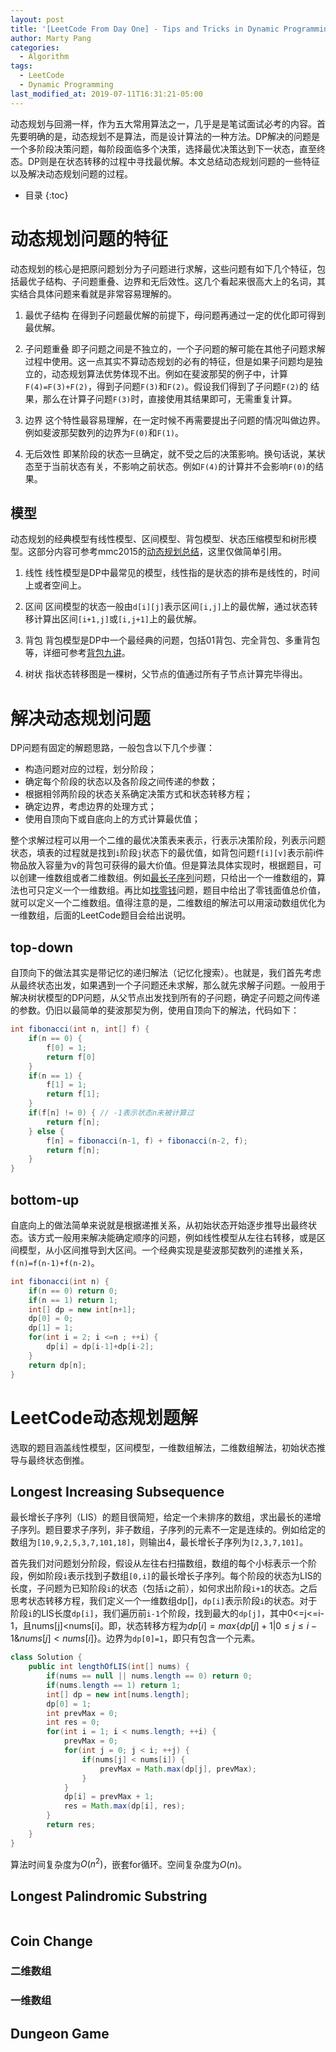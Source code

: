 ```yaml
---
layout: post
title: '[LeetCode From Day One] - Tips and Tricks in Dynamic Programming'
author: Marty Pang
categories: 
  - Algorithm
tags: 
  - LeetCode
  - Dynamic Programming
last_modified_at: 2019-07-11T16:31:21-05:00
---
```


动态规划与回溯一样，作为五大常用算法之一，几乎是是笔试面试必考的内容。首先要明确的是，动态规划不是算法，而是设计算法的一种方法。DP解决的问题是一个多阶段决策问题，每阶段面临多个决策，选择最优决策达到下一状态，直至终态。DP则是在状态转移的过程中寻找最优解。本文总结动态规划问题的一些特征以及解决动态规划问题的过程。


* 目录
{:toc}


# 动态规划问题的特征

动态规划的核心是把原问题划分为子问题进行求解，这些问题有如下几个特征，包括最优子结构、子问题重叠、边界和无后效性。这几个看起来很高大上的名词，其实结合具体问题来看就是非常容易理解的。

1. 最优子结构
  在得到子问题最优解的前提下，母问题再通过一定的优化即可得到最优解。

2. 子问题重叠
  即子问题之间是不独立的，一个子问题的解可能在其他子问题求解过程中使用。这一点其实不算动态规划的必有的特征，但是如果子问题均是独立的，动态规划算法优势体现不出。例如在斐波那契的例子中，计算`F(4)=F(3)+F(2)`，得到子问题`F(3)`和`F(2)`。假设我们得到了子问题`F(2)`的 结果，那么在计算子问题`F(3)`时，直接使用其结果即可，无需重复计算。

3. 边界
  这个特性最容易理解，在一定时候不再需要提出子问题的情况叫做边界。例如斐波那契数列的边界为`F(0)`和`F(1)`。

4. 无后效性
  即某阶段的状态一旦确定，就不受之后的决策影响。换句话说，某状态至于当前状态有关，不影响之前状态。例如`F(4)`的计算并不会影响`F(0)`的结果。

## 模型
动态规划的经典模型有线性模型、区间模型、背包模型、状态压缩模型和树形模型。这部分内容可参考mmc2015的[动态规划总结](https://blog.csdn.net/mmc2015/article/details/73558346)，这里仅做简单引用。

1. 线性
  线性模型是DP中最常见的模型，线性指的是状态的排布是线性的，时间上或者空间上。

2. 区间
  区间模型的状态一般由`d[i][j]`表示区间`[i,j]`上的最优解，通过状态转移计算出区间`[i+1,j]`或`[i,j+1]`上的最优解。

3. 背包
  背包模型是DP中一个最经典的问题，包括01背包、完全背包、多重背包等，详细可参考[背包九讲](https://blog.csdn.net/yandaoqiusheng/article/details/84782655)。

4. 树状
  指状态转移图是一棵树，父节点的值通过所有子节点计算完毕得出。


# 解决动态规划问题

DP问题有固定的解题思路，一般包含以下几个步骤：
- 构造问题对应的过程，划分阶段；
- 确定每个阶段的状态以及各阶段之间传递的参数；
- 根据相邻两阶段的状态关系确定决策方式和状态转移方程；
- 确定边界，考虑边界的处理方式；
- 使用自顶向下或自底向上的方式计算最优值；

整个求解过程可以用一个二维的最优决策表来表示，行表示决策阶段，列表示问题状态，填表的过程就是找到`i`阶段`j`状态下的最优值，如背包问题`f[i][v]`表示前i件物品放入容量为v的背包可获得的最大价值。但是算法具体实现时，根据题目，可以创建一维数组或者二维数组。例如[最长子序列](https://leetcode.com/problems/longest-increasing-subsequence/)问题，只给出一个一维数组的，算法也可只定义一个一维数组。再比如[找零钱](https://leetcode.com/problems/coin-change/)问题，题目中给出了零钱面值总价值，就可以定义一个二维数组。值得注意的是，二维数组的解法可以用滚动数组优化为一维数组，后面的LeetCode题目会给出说明。

## top-down

自顶向下的做法其实是带记忆的递归解法（记忆化搜索）。也就是，我们首先考虑从最终状态出发，如果遇到一个子问题还未求解，那么就先求解子问题。一般用于解决树状模型的DP问题，从父节点出发找到所有的子问题，确定子问题之间传递的参数。仍旧以最简单的斐波那契为例，使用自顶向下的解法，代码如下：

```java
int fibonacci(int n, int[] f) {
    if(n == 0) {
        f[0] = 1;
        return f[0]
    }
    if(n == 1) {
        f[1] = 1;
        return f[1];
    }
    if(f[n] != 0) { // -1表示状态n未被计算过
        return f[n];
    } else {
        f[n] = fibonacci(n-1, f) + fibonacci(n-2, f);
        return f[n];
    }
}
```

## bottom-up

自底向上的做法简单来说就是根据递推关系，从初始状态开始逐步推导出最终状态。该方式一般用来解决能确定顺序的问题，例如线性模型从左往右转移，或是区间模型，从小区间推导到大区间。一个经典实现是斐波那契数列的递推关系，`f(n)=f(n-1)+f(n-2)`。

```java
int fibonacci(int n) {
    if(n == 0) return 0;
    if(n == 1) return 1;
    int[] dp = new int[n+1];
    dp[0] = 0;
    dp[1] = 1;
    for(int i = 2; i <=n ; ++i) {
        dp[i] = dp[i-1]+dp[i-2];
    }
    return dp[n];
}
```

# LeetCode动态规划题解

选取的题目涵盖线性模型，区间模型，一维数组解法，二维数组解法，初始状态推导与最终状态倒推。

## Longest Increasing Subsequence

最长增长子序列（LIS）的题目很简短，给定一个未排序的数组，求出最长的递增子序列。题目要求子序列，非子数组，子序列的元素不一定是连续的。例如给定的数组为`[10,9,2,5,3,7,101,18]`，则输出4，最长增长子序列为`[2,3,7,101]`。

首先我们对问题划分阶段，假设从左往右扫描数组，数组的每个小标表示一个阶段，例如阶段`i`表示找到子数组`[0,i]`的最长增长子序列。每个阶段的状态为LIS的长度，子问题为已知阶段`i`的状态（包括`i`之前），如何求出阶段`i+1`的状态。之后思考状态转移方程，我们定义一个一维数组dp[]，`dp[i]`表示阶段`i`的状态。对于阶段`i`的LIS长度`dp[i]`，我们遍历前`i-1`个阶段，找到最大的`dp[j]`，其中0<=j<=i-1，且nums[j]<nums[i]。即，状态转移方程为$dp[i]=max\{dp[j]+1 | 0 \leq j \leq i-1 \& nums[j] < nums[i]\}$。边界为`dp[0]=1`，即只有包含一个元素。

```java
class Solution {
    public int lengthOfLIS(int[] nums) {
        if(nums == null || nums.length == 0) return 0;
        if(nums.length == 1) return 1;
        int[] dp = new int[nums.length];
        dp[0] = 1;
        int prevMax = 0;
        int res = 0;
        for(int i = 1; i < nums.length; ++i) {
            prevMax = 0;
            for(int j = 0; j < i; ++j) {
                if(nums[j] < nums[i]) {
                    prevMax = Math.max(dp[j], prevMax);
                }
            }
            dp[i] = prevMax + 1;
            res = Math.max(dp[i], res);
        }
        return res;
    }
}
```

算法时间复杂度为$O(n^2)$，嵌套for循环。空间复杂度为$O(n)$。

## Longest Palindromic Substring

```java

```

## Coin Change

### 二维数组

### 一维数组

## Dungeon Game
